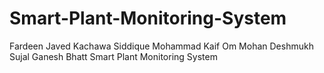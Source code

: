 # Smart-Plant-Monitoring-System
 Fardeen Javed Kachawa
 Siddique Mohammad Kaif
 Om Mohan Deshmukh
 Sujal Ganesh Bhatt
 Smart Plant Monitoring System
 

